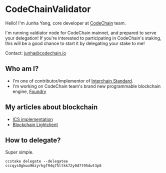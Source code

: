 # CodeChainValidator
Hello! I'm Junha Yang, core developer at [CodeChain](https://github.com/CodeChain-io/codechain) team.

I'm running valdiator node for CodeChain mainnet, and prepared to serve your delegation!
If you're interested to participating in CodeChain's staking, this will be a good chance to start it by delegating your stake to me!

Contact: junha@codechain.io

## Who am I?
- I'm one of contributor/implementor of [Interchain Standard](https://github.com/cosmos/ics).
- I'm working on CodeChain team's brand new programmable blockchain engine, [Foundry](https://github.com/CodeChain-io/foundry)

## My articles about blockchain
- [ICS implementation](https://medium.com/codechain/foundry-ics-poc-proof-of-concept-implementation-c92a8b4757da)
- [Blockchain Lightclient](https://medium.com/codechain/blockchain-light-client-1171dfa1269a)

## How to delegate?
Super simple.

```
ccstake delegate --delegatee cccqys0gkwu96zyrkgf94q75ltkk72y0d7t95dwt3p8
```
